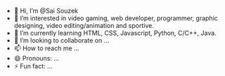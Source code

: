 - 👋 Hi, I’m @Sai Souzek
- 👀 I’m interested in video gaming, web developer, programmer, graphic designing, video editing/animation and sportive.
- 🌱 I’m currently learning HTML, CSS, Javascript, Python, C/C++, Java.
- 💞️ I’m looking to collaborate on ...
- 📫 How to reach me ...
- 😄 Pronouns: ...
- ⚡ Fun fact: ...

<!---
Souzek/Souzek is a ✨ special ✨ repository because its `README.md` (this file) appears on your GitHub profile.
You can click the Preview link to take a look at your changes.
--->
